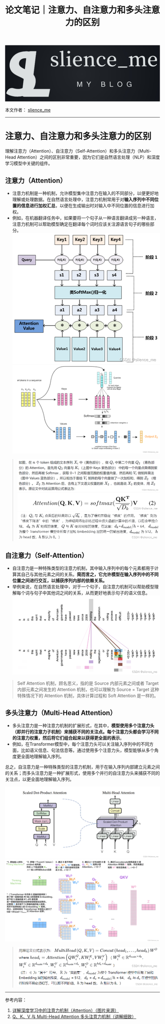 ﻿---
layout: post
title: 论文笔记｜注意力、自注意力和多头注意力的区别
categories: [论文笔记]
description: 注意力、自注意力和多头注意力的区别
keywords: 机器学习, 论文笔记
mermaid: false
sequence: false
flow: false
mathjax: false
mindmap: false
mindmap2: false
---

![在这里插入图片描述](https://raw.githubusercontent.com/slience-me/picGo/master/images/logo_slienceme3.jpeg)

本文作者： [slience_me](https://slienceme.cn/)

---

# 注意力、自注意力和多头注意力的区别

理解注意力（Attention）、自注意力（Self-Attention）和多头注意力（Multi-Head Attention）之间的区别非常重要，因为它们是自然语言处理（NLP）和深度学习模型中关键的组件。

## 注意力（Attention）

- 注意力机制是一种机制，允许模型集中注意力在输入的不同部分，以便更好地理解或处理数据。在自然语言处理中，注意力机制常用于对**输入序列中不同位置的信息进行加权汇总**，以便在生成输出时对输入中不同位置的信息进行加权。
- 例如，在机器翻译任务中，如果要将一个句子从一种语言翻译成另一种语言，注意力机制可以帮助模型确定在翻译每个词时应该关注源语言句子的哪些部分。
![在这里插入图片描述](https://raw.githubusercontent.com/slience-me/picGo/master/images/8ee3f718cae84eab940be2b5b4c43a23.png)
![在这里插入图片描述](https://raw.githubusercontent.com/slience-me/picGo/master/images/bae34f0817fe4f3ebab7c7d019527a1c.png)

> ![这里是引用](https://raw.githubusercontent.com/slience-me/picGo/master/images/b860a077d5844a19ace311a5b95aec9a.png)
![在这里插入图片描述](https://raw.githubusercontent.com/slience-me/picGo/master/images/e80f393cb04e4037a5a4c75439710214.png)
![在这里插入图片描述](https://raw.githubusercontent.com/slience-me/picGo/master/images/cb3dea4a4dbc4422a4a7f43daf107655.png)


## 自注意力（Self-Attention）
- 自注意力是一种特殊类型的注意力机制，其中输入序列中的每个元素都用于计算其自己与其他元素之间的关系。**简而言之，它允许模型在输入序列中的不同位置之间进行交互，以捕获序列内部的依赖关系。**
- 举例来说，在自然语言处理中，对于一个句子，自注意力机制可以帮助模型理解每个词与句子中其他词之间的关系，从而更好地表示句子的语义信息。
![在这里插入图片描述](https://raw.githubusercontent.com/slience-me/picGo/master/images/3ca34e9c1fab40ba896f5b89b92e7d3d.png)

>  Self Attention 机制，顾名思义，指的是 Source 内部元素之间或者 Target 内部元素之间发生的 Attention 机制，也可以理解为 Source = Target 这种特殊情况下的 Attention 机制，具体计算过程和 Soft Attention 是一样的。

## 多头注意力（Multi-Head Attention）
- 多头注意力是一种注意力机制的扩展形式，在其中，**模型使用多个注意力头（即并行的注意力子机制）来捕获不同的关注点。每个注意力头都会学习不同的注意力权重，然后将它们组合起来以获得更全面的表示**。
- 例如，在Transformer模型中，每个注意力头可以关注输入序列中的不同方面，比如语义信息、句法信息等。通过使用多个注意力头，模型能够从多个角度更全面地理解输入序列。

总之，自注意力是一种特殊类型的注意力机制，用于在输入序列内部建立元素之间的关系；而多头注意力是一种扩展形式，使用多个并行的自注意力头来捕获不同的关注点，以更全面地理解输入序列。

![在这里插入图片描述](https://raw.githubusercontent.com/slience-me/picGo/master/images/891db5e4723f48b09451cfcabce3ba44.png)
![在这里插入图片描述](https://raw.githubusercontent.com/slience-me/picGo/master/images/022e53941b794387b10b2cfe2bf5b9ec.png)

>![在这里插入图片描述](https://raw.githubusercontent.com/slience-me/picGo/master/images/a493852b28f04edd9b74f5e835b55cfc.png)
![在这里插入图片描述](https://raw.githubusercontent.com/slience-me/picGo/master/images/44c79a3233844e41940645b6022e0d27.png)




---

参考内容：

1. [详解深度学习中的注意力机制（Attention）（图片来源）](https://zhuanlan.zhihu.com/p/379722366) 
2. [Q、K、V 与 Multi-Head Attention 多头注意力机制（讲解细致）](https://zhuanlan.zhihu.com/p/669027091)
